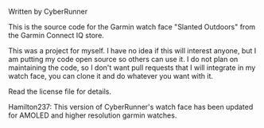 Written by CyberRunner

This is the source code for the Garmin watch face "Slanted Outdoors" from the Garmin Connect IQ store.

This was a project for myself. I have no idea if this will interest anyone, but I am putting my code open source so others can use it.
I do not plan on maintaining the code, so I don't want pull requests that I will integrate in my watch face, you can clone it and do whatever you want with it.

Read the license file for details.


Hamilton237:
This version of CyberRunner's watch face has been updated for AMOLED and higher resolution garmin watches.
